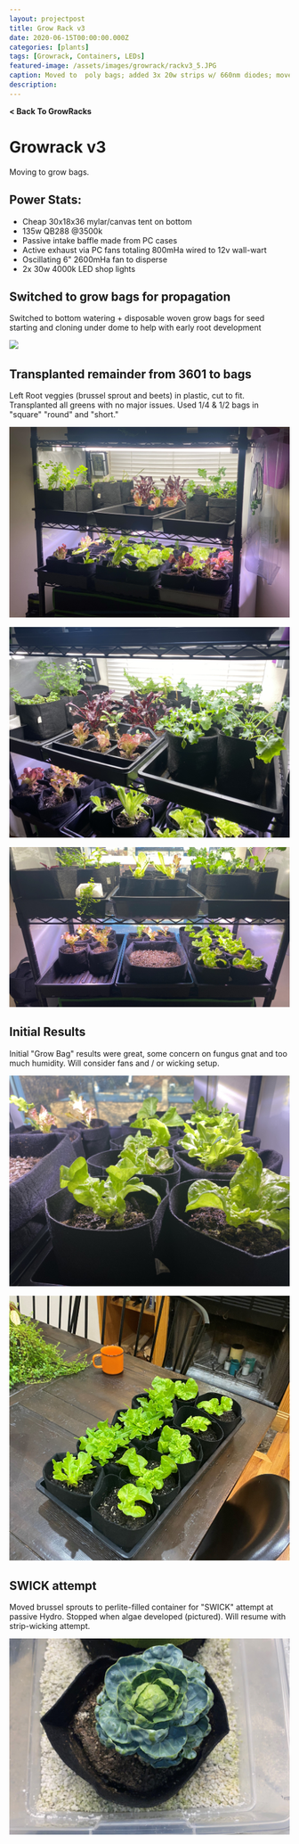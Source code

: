 ```yaml
---
layout: projectpost
title: Grow Rack v3
date: 2020-06-15T00:00:00.000Z
categories: [plants]
tags: [Growrack, Containers, LEDs]
featured-image: /assets/images/growrack/rackv3_5.JPG
caption: Moved to  poly bags; added 3x 20w strips w/ 660nm diodes; moved old light to second shelf.
description: 
---
```

<a href='/growrack.html' style="text-decoration: none; font-weight: bolder;" class='breadcrumb'> < Back To GrowRacks</a>

# Growrack v3
Moving to grow bags.
 
## Power Stats:
- Cheap 30x18x36 mylar/canvas tent on bottom 
- 135w QB288 @3500k
- Passive intake baffle made from PC cases
- Active exhaust via PC fans totaling 800mHa wired to 12v wall-wart
- Oscillating 6" 2600mHa fan to disperse
- 2x 30w 4000k LED shop lights
 
## Switched to grow bags for propagation
 
Switched to bottom watering + disposable woven grow bags for seed starting and cloning under dome to help with early root development
 
<a data-fancybox="gallery" href="/assets/images/growrack/rackv3_1.JPG"><img class="projectimage" src="/assets/images/growrasck/rackv3_1.JPG"></a>
 
## Transplanted remainder from 3601 to bags
 
Left Root veggies (brussel sprout and beets) in plastic, cut to fit. Transplanted all greens with no major issues. Used 1/4 & 1/2 bags in "square" "round" and "short."
 
<a data-fancybox="gallery" href="/assets/images/growrack/rackv3_3.JPG"><img class="projectimage" src="/assets/images/growrack/rackv3_3.JPG"></a>
 
<a data-fancybox="gallery" href="/assets/images/growrack/rackv3_4.JPG"><img class="projectimage" src="/assets/images/growrack/rackv3_4.JPG"></a>
 
<a data-fancybox="gallery" href="/assets/images/growrack/rackv3_5.JPG"><img class="projectimage" src="/assets/images/growrack/rackv3_5.JPG"></a>
 
## Initial Results
 
Initial "Grow Bag" results were great, some concern on fungus gnat and too much humidity. Will consider fans and / or wicking setup.
 
<a data-fancybox="gallery" href="/assets/images/growrack/greens9.JPG"><img class="projectimage" src="/assets/images/growrack/greens9.JPG"></a>
 
<a data-fancybox="gallery" href="/assets/images/growrack/rackv3_2.JPG"><img class="projectimage" src="/assets/images/growrack/rackv3_2.JPG"></a>
 
## SWICK attempt
 
Moved brussel sprouts to perlite-filled container for "SWICK" attempt at passive Hydro.  Stopped when algae developed (pictured). Will resume with strip-wicking attempt.
 
<a data-fancybox="gallery" href="/assets/images/growrack/rackv3_6.JPG"><img class="projectimage" src="/assets/images/growrack/rackv3_6.JPG"></a>
 
 

